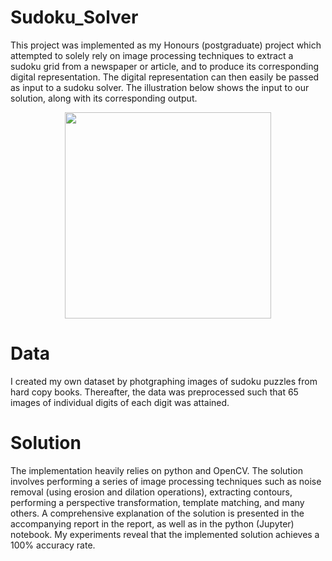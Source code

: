 # Sudoku_Solver

This project was implemented as my Honours (postgraduate) project which attempted to solely rely on image processing techniques to extract a sudoku grid from a newspaper or article, and to produce its corresponding digital representation. The digital representation can then easily be passed as input to a sudoku solver.
The illustration below shows the input to our solution, along with its corresponding output.
<p align = "center">
  <img src = "https://user-images.githubusercontent.com/26574827/135075237-77d4505d-5b74-46b7-a9f5-6ebe5aed2ca0.jpg" height="330px" />
 </p>


# Data

I created my own dataset by photgraphing images of sudoku puzzles from hard copy books. Thereafter, the data was preprocessed such that 65 images of individual digits of each digit was attained.

# Solution
The implementation heavily relies on python and OpenCV. The solution involves performing a series of image processing techniques such as noise removal (using erosion and dilation operations), extracting contours, performing a perspective transformation, template matching, and many others.
A comprehensive explanation of the solution is presented in the accompanying report in the report, as well as in the python (Jupyter) notebook.
My experiments reveal that the implemented solution achieves a 100% accuracy rate.


